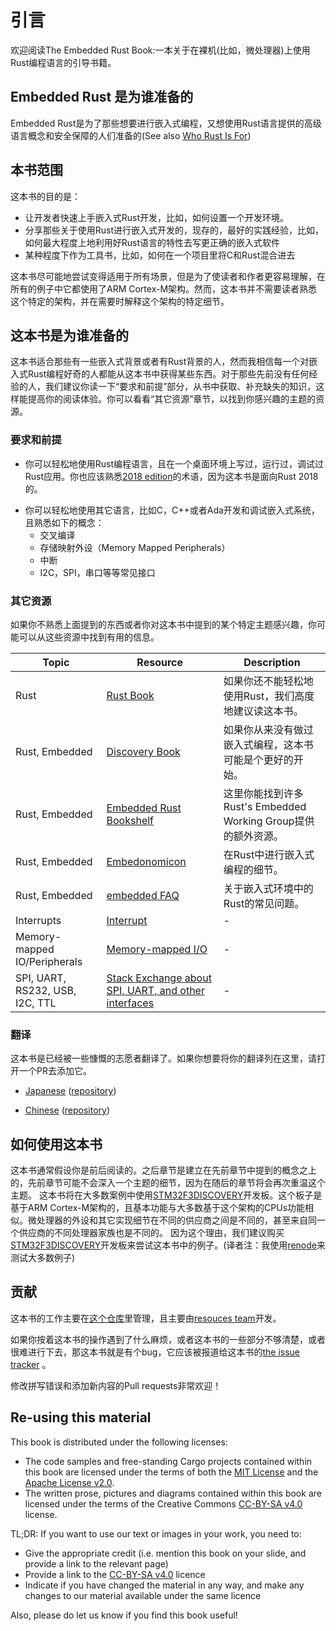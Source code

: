 # 引言
欢迎阅读The Embedded Rust Book:一本关于在裸机(比如，微处理器)上使用Rust编程语言的引导书籍。

## Embedded Rust 是为谁准备的
Embedded Rust是为了那些想要进行嵌入式编程，又想使用Rust语言提供的高级语言概念和安全保障的人们准备的(See also [Who Rust Is For](https://doc.rust-lang.org/book/ch00-00-introduction.html))

## 本书范围
这本书的目的是：
+ 让开发者快速上手嵌入式Rust开发，比如，如何设置一个开发环境。
+ 分享那些关于使用Rust进行嵌入式开发的，现存的，最好的实践经验，比如，如何最大程度上地利用好Rust语言的特性去写更正确的嵌入式软件
+ 某种程度下作为工具书，比如，如何在一个项目里将C和Rust混合进去

这本书尽可能地尝试变得适用于所有场景，但是为了使读者和作者更容易理解，在所有的例子中它都使用了ARM Cortex-M架构。然而，这本书并不需要读者熟悉这个特定的架构，并在需要时解释这个架构的特定细节。

## 这本书是为谁准备的

这本书适合那些有一些嵌入式背景或者有Rust背景的人，然而我相信每一个对嵌入式Rust编程好奇的人都能从这本书中获得某些东西。对于那些先前没有任何经验的人，我们建议你读一下“要求和前提”部分，从书中获取、补充缺失的知识，这样能提高你的阅读体验。你可以看看“其它资源”章节，以找到你感兴趣的主题的资源。

### 要求和前提

+ 你可以轻松地使用Rust编程语言，且在一个桌面环境上写过，运行过，调试过Rust应用。你也应该熟悉[2018 edition]的术语，因为这本书是面向Rust 2018的。

[2018 edition]: https://doc.rust-lang.org/edition-guide/
+ 你可以轻松地使用其它语言，比如C，C++或者Ada开发和调试嵌入式系统，且熟悉如下的概念：
  + 交叉编译
  + 存储映射外设（Memory Mapped Peripherals）
  + 中断
  + I2C，SPI，串口等等常见接口

### 其它资源

如果你不熟悉上面提到的东西或者你对这本书中提到的某个特定主题感兴趣，你可能可以从这些资源中找到有用的信息。

| Topic        | Resource | Description |
|--------------|----------|-------------|
| Rust         | [Rust Book](https://doc.rust-lang.org/book/) | 如果你还不能轻松地使用Rust，我们高度地建议读这本书。|
| Rust, Embedded | [Discovery Book](https://docs.rust-embedded.org/discovery/) | 如果你从来没有做过嵌入式编程，这本书可能是个更好的开始。 |
| Rust, Embedded | [Embedded Rust Bookshelf](https://docs.rust-embedded.org) | 这里你能找到许多Rust's Embedded Working Group提供的额外资源。|
| Rust, Embedded | [Embedonomicon](https://docs.rust-embedded.org/embedonomicon/) | 在Rust中进行嵌入式编程的细节。 |
| Rust, Embedded | [embedded FAQ](https://docs.rust-embedded.org/faq.html) | 关于嵌入式环境中的Rust的常见问题。|
| Interrupts | [Interrupt](https://en.wikipedia.org/wiki/Interrupt) | - |
| Memory-mapped IO/Peripherals | [Memory-mapped I/O](https://en.wikipedia.org/wiki/Memory-mapped_I/O) | - |
| SPI, UART, RS232, USB, I2C, TTL | [Stack Exchange about SPI, UART, and other interfaces](https://electronics.stackexchange.com/questions/37814/usart-uart-rs232-usb-spi-i2c-ttl-etc-what-are-all-of-these-and-how-do-th) | - |

### 翻译

这本书是已经被一些慷慨的志愿者翻译了。如果你想要将你的翻译列在这里，请打开一个PR去添加它。

* [Japanese](https://tomoyuki-nakabayashi.github.io/book/)
  ([repository](https://github.com/tomoyuki-nakabayashi/book))

* [Chinese](https://xxchang.github.io/book/)
  ([repository](https://github.com/xxchang/book))

## 如何使用这本书
这本书通常假设你是前后阅读的。之后章节是建立在先前章节中提到的概念之上的，先前章节可能不会深入一个主题的细节，因为在随后的章节将会再次重温这个主题。
这本书将在大多数案例中使用[STM32F3DISCOVERY]开发板。这个板子是基于ARM Cortex-M架构的，且基本功能与大多数基于这个架构的CPUs功能相似。微处理器的外设和其它实现细节在不同的供应商之间是不同的，甚至来自同一个供应商的不同处理器家族也是不同的。
因为这个理由，我们建议购买[STM32F3DISCOVERY]开发板来尝试这本书中的例子。(译者注：我使用[renode](https://renode.io/about/)来测试大多数例子)

[STM32F3DISCOVERY]: http://www.st.com/en/evaluation-tools/stm32f3discovery.html

## 贡献

这本书的工作主要在[这个仓库]里管理，且主要由[resouces team]开发。

[这个仓库]: https://github.com/rust-embedded/book
[resouces team]: https://github.com/rust-embedded/wg#the-resources-team

如果你按着这本书的操作遇到了什么麻烦，或者这本书的一些部分不够清楚，或者很难进行下去，那这本书就是有个bug，它应该被报道给这本书的[the issue tracker] 。

[the issue tracker]: https://github.com/rust-embedded/book/issues/

修改拼写错误和添加新内容的Pull requests非常欢迎！

## Re-using this material

This book is distributed under the following licenses:

* The code samples and free-standing Cargo projects contained within this book are licensed under the terms of both the [MIT License] and the [Apache License v2.0].
* The written prose, pictures and diagrams contained within this book are licensed under the terms of the Creative Commons [CC-BY-SA v4.0] license.

[MIT License]: https://opensource.org/licenses/MIT
[Apache License v2.0]: http://www.apache.org/licenses/LICENSE-2.0
[CC-BY-SA v4.0]: https://creativecommons.org/licenses/by-sa/4.0/legalcode

TL;DR: If you want to use our text or images in your work, you need to:

* Give the appropriate credit (i.e. mention this book on your slide, and provide a link to the relevant page)
* Provide a link to the [CC-BY-SA v4.0] licence
* Indicate if you have changed the material in any way, and make any changes to our material available under the same licence

Also, please do let us know if you find this book useful!
